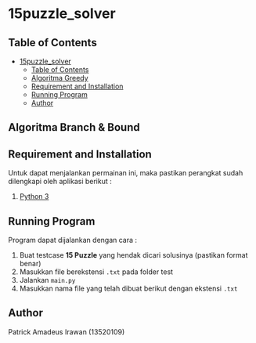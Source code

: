 # 15puzzle_solver

## Table of Contents
- [15puzzle_solver](#15puzzle_solver)
  - [Table of Contents](#table-of-contents)
  - [Algoritma Greedy](#algoritma-greedy)
  - [Requirement and Installation](#requirement-and-installation)
  - [Running Program](#running-program)
  - [Author](#author)

## Algoritma Branch & Bound

## Requirement and Installation
Untuk dapat menjalankan permainan ini, maka pastikan perangkat sudah dilengkapi oleh aplikasi berikut :
1. [Python 3](https://www.python.org/downloads/)


## Running Program
Program dapat dijalankan dengan cara :
1. Buat testcase **15 Puzzle** yang hendak dicari solusinya (pastikan format benar)
2. Masukkan file berekstensi `.txt` pada folder test
3. Jalankan `main.py`
4. Masukkan nama file yang telah dibuat berikut dengan ekstensi `.txt`

## Author
Patrick Amadeus Irawan (13520109)
